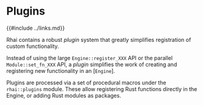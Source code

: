 Plugins
=======

{{#include ../links.md}}

Rhai contains a robust _plugin_ system that greatly simplifies registration of custom
functionality.

Instead of using the large `Engine::register_XXX` API or the parallel `Module::set_fn_XXX` API,
a _plugin_ simplifies the work of creating and registering new functionality in an [`Engine`].

Plugins are processed via a set of procedural macros under the `rhai::plugins` module. These
allow registering Rust functions directly in the Engine, or adding Rust modules as packages.
